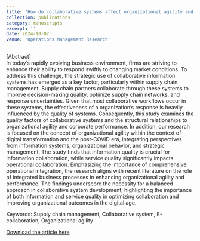 ```yaml
---
title: "How do collaborative systems affect organizational agility and performance in supply chains?"
collection: publications
category: manuscripts
excerpt: ''
date: 2024-10-07
venue: 'Operations Management Research'
---
```


[Abstract] <br>
In today’s rapidly evolving business environment, firms are striving to enhance their ability to respond swiftly to changing market conditions. To address this challenge, the strategic use of collaborative information systems has emerged as a key factor, particularly within supply chain management. Supply chain partners collaborate through these systems to improve decision-making quality, optimize supply chain networks, and response uncertainties. Given that most collaborative workflows occur in these systems, the effectiveness of a organization’s response is heavily influenced by the quality of systems. Consequently, this study examines the quality factors of collaborative systems and the structural relationships to organizational agility and corporate performance. In addition, our research is focused on the concept of organizational agility within the context of digital transformation and the post-COVID era, integrating perspectives from information systems, organizational behavior, and strategic management. The study finds that information quality is crucial for information collaboration, while service quality significantly impacts operational collaboration. Emphasizing the importance of comprehensive operational integration, the research aligns with recent literature on the role of integrated business processes in enhancing organizational agility and performance. The findings underscore the necessity for a balanced approach in collaborative system development, highlighting the importance of both information and service quality in optimizing collaboration and improving organizational outcomes in the digital age. <be>

Keywords: Supply chain management, Collaborative system, E-collaboration, Organizational agility

[Download the article here](https://link.springer.com/article/10.1007/s12063-024-00528-7)
